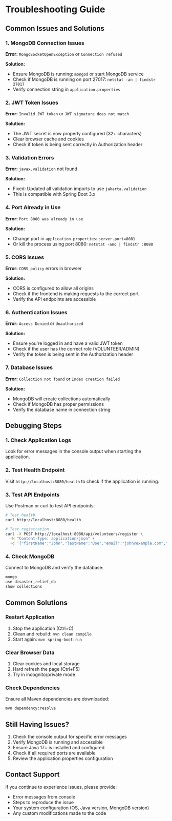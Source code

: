 # Troubleshooting Guide

## Common Issues and Solutions

### 1. MongoDB Connection Issues

**Error:** `MongoSocketOpenException` or `Connection refused`

**Solution:**
- Ensure MongoDB is running: `mongod` or start MongoDB service
- Check if MongoDB is running on port 27017: `netstat -an | findstr 27017`
- Verify connection string in `application.properties`

### 2. JWT Token Issues

**Error:** `Invalid JWT token` or `JWT signature does not match`

**Solution:**
- The JWT secret is now properly configured (32+ characters)
- Clear browser cache and cookies
- Check if token is being sent correctly in Authorization header

### 3. Validation Errors

**Error:** `javax.validation` not found

**Solution:**
- Fixed: Updated all validation imports to use `jakarta.validation`
- This is compatible with Spring Boot 3.x

### 4. Port Already in Use

**Error:** `Port 8080 was already in use`

**Solution:**
- Change port in `application.properties`: `server.port=8081`
- Or kill the process using port 8080: `netstat -ano | findstr :8080`

### 5. CORS Issues

**Error:** `CORS policy` errors in browser

**Solution:**
- CORS is configured to allow all origins
- Check if the frontend is making requests to the correct port
- Verify the API endpoints are accessible

### 6. Authentication Issues

**Error:** `Access Denied` or `Unauthorized`

**Solution:**
- Ensure you're logged in and have a valid JWT token
- Check if the user has the correct role (VOLUNTEER/ADMIN)
- Verify the token is being sent in the Authorization header

### 7. Database Issues

**Error:** `Collection not found` or `Index creation failed`

**Solution:**
- MongoDB will create collections automatically
- Check if MongoDB has proper permissions
- Verify the database name in connection string

## Debugging Steps

### 1. Check Application Logs
Look for error messages in the console output when starting the application.

### 2. Test Health Endpoint
Visit `http://localhost:8080/health` to check if the application is running.

### 3. Test API Endpoints
Use Postman or curl to test API endpoints:
```bash
# Test health
curl http://localhost:8080/health

# Test registration
curl -X POST http://localhost:8080/api/volunteers/register \
  -H "Content-Type: application/json" \
  -d '{"firstName":"John","lastName":"Doe","email":"john@example.com","password":"password123","phoneNumber":"1234567890","address":"123 Main St","city":"City","state":"State","zipCode":"12345"}'
```

### 4. Check MongoDB
Connect to MongoDB and verify the database:
```bash
mongo
use disaster_relief_db
show collections
```

## Common Solutions

### Restart Application
1. Stop the application (Ctrl+C)
2. Clean and rebuild: `mvn clean compile`
3. Start again: `mvn spring-boot:run`

### Clear Browser Data
1. Clear cookies and local storage
2. Hard refresh the page (Ctrl+F5)
3. Try in incognito/private mode

### Check Dependencies
Ensure all Maven dependencies are downloaded:
```bash
mvn dependency:resolve
```

## Still Having Issues?

1. Check the console output for specific error messages
2. Verify MongoDB is running and accessible
3. Ensure Java 17+ is installed and configured
4. Check if all required ports are available
5. Review the application.properties configuration

## Contact Support

If you continue to experience issues, please provide:
- Error messages from console
- Steps to reproduce the issue
- Your system configuration (OS, Java version, MongoDB version)
- Any custom modifications made to the code
